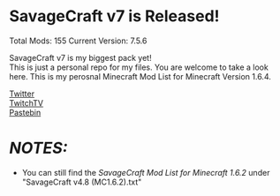 SavageCraft v7 is Released!
===========
Total Mods: 155
Current Version: 7.5.6

SavageCraft v7 is my biggest pack yet!  
This is just a personal repo for my files. You are welcome to take a look here. This is my perosnal Minecraft Mod List for
Minecraft Version 1.6.4.

[Twitter](https://twitter.com/savageboy74)  
[TwitchTV](http://www.twitch.tv/savageboy74)  
[Pastebin](http://pastebin.com/RaQziHfC)  



*NOTES:*
============
- You can still find the *SavageCraft Mod List for Minecraft 1.6.2* under "SavageCraft v4.8 (MC1.6.2).txt"

